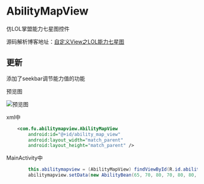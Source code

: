 # AbilityMapView
仿LOL掌盟能力七星图控件

源码解析博客地址：[自定义View之LOL能力七星图](http://blog.csdn.net/fu908323236/article/details/78356344)

## 更新
添加了seekbar调节能力值的功能

预览图

![预览图](https://github.com/qq908323236/AbilityMapView/blob/master/image/pre_img.png)


xml中
```xml
    <com.fu.abilitymapview.AbilityMapView
        android:id="@+id/ability_map_view"
        android:layout_width="match_parent"
        android:layout_height="match_parent" />
```

MainActivity中
```Java
        this.abilitymapview = (AbilityMapView) findViewById(R.id.ability_map_view);
        abilitymapview.setData(new AbilityBean(65, 70, 80, 70, 80, 80, 80));
```

